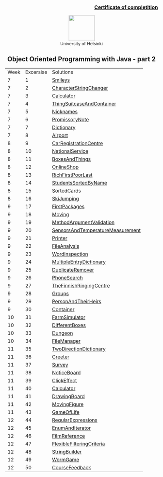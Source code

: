 [<h3><p align="right">Certificate of completition</h3>](https://github.com/RomuCampu/MOOC.fi_Part-2/blob/master/Mooc.fi.part-2/Certificate/document.pdf)</p>

<p align="center">
    <a href="http://moocfi.github.io/courses/2013/programming-part-2/">
        <img height=85 src="http://moocfi.github.io/img/logo.png">
    </a>
    <br>       University of Helsinki
    <br><h2 align="center">Object Oriented Programming with Java - part 2</h2></p>
</p>
</p>

 |             |                      |                         |
 |-------------|----------------------|-------------------------|
 |   Week      |      Excersise       |       Solutions         |
 |        7    |         1            |  [Smileys](https://github.com/RomuCampu/MOOC.fi_Part-2/tree/master/Mooc.fi.part-2/week7-week7_01.Smileys)                  |
| 7 | 2 | [CharacterStringChanger](https://github.com/RomuCampu/MOOC.fi_Part-2/tree/master/Mooc.fi.part-2/week7-week7_02.CharacterStringChanger) | 
| 7 | 3 | [Calculator](https://github.com/RomuCampu/MOOC.fi_Part-2/tree/master/Mooc.fi.part-2/week7-week7_03.Calculator) |
| 7 | 4 | [ThingSuitcaseAndContainer](https://github.com/RomuCampu/MOOC.fi_Part-2/tree/master/Mooc.fi.part-2/week7-week7_04.ThingSuitcaseAndContainer) |
| 7 | 5 | [Nicknames](https://github.com/RomuCampu/MOOC.fi_Part-2/tree/master/Mooc.fi.part-2/week7-week7_05.Nicknames) |
| 7 | 6 | [PromissoryNote](https://github.com/RomuCampu/MOOC.fi_Part-2/tree/master/Mooc.fi.part-2/week7-week7_06.PromissoryNote) |
| 7 | 7 | [Dictionary](https://github.com/RomuCampu/MOOC.fi_Part-2/tree/master/Mooc.fi.part-2/week7-week7_07.Dictionary) |
| 7 | 8 | [Airport](https://github.com/RomuCampu/MOOC.fi_Part-2/tree/master/Mooc.fi.part-2/week7-week7_08.Airport) |
| 8 | 9 | [CarRegistrationCentre](https://github.com/RomuCampu/MOOC.fi_Part-2/tree/master/Mooc.fi.part-2/week8-week8_09.CarRegistrationCentre) |
| 8 | 10 | [NationalService](https://github.com/RomuCampu/MOOC.fi_Part-2/tree/master/Mooc.fi.part-2/week8-week8_10.NationalService) |
| 8 | 11 | [BoxesAndThings](https://github.com/RomuCampu/MOOC.fi_Part-2/tree/master/Mooc.fi.part-2/week8-week8_11.BoxesAndThings) |
| 8 | 12 | [OnlineShop](https://github.com/RomuCampu/MOOC.fi_Part-2/tree/master/Mooc.fi.part-2/week8-week8_12.OnlineShop) |
| 8 | 13 | [RichFirstPoorLast](https://github.com/RomuCampu/MOOC.fi_Part-2/tree/master/Mooc.fi.part-2/week8-week8_13.RichFirstPoorLast) |
| 8 | 14 | [StudentsSortedByName](https://github.com/RomuCampu/MOOC.fi_Part-2/tree/master/Mooc.fi.part-2/week8-week8_14.StudentsSortedByName) |
| 8 | 15 | [SortedCards](https://github.com/RomuCampu/MOOC.fi_Part-2/tree/master/Mooc.fi.part-2/week8-week8_15.SortedCards) |
| 8 | 16 | [SkiJumping](https://github.com/RomuCampu/MOOC.fi_Part-2/tree/master/Mooc.fi.part-2/week8-week8_16.SkiJumping) |
| 9 | 17 | [FirstPackages](https://github.com/RomuCampu/MOOC.fi_Part-2/tree/master/Mooc.fi.part-2/week9-week9_17.FirstPackages) |
| 9 | 18 | [Moving](https://github.com/RomuCampu/MOOC.fi_Part-2/tree/master/Mooc.fi.part-2/week9-week9_18.Moving) |
| 9 | 19 | [MethodArgumentValidation](https://github.com/RomuCampu/MOOC.fi_Part-2/tree/master/Mooc.fi.part-2/week9-week9_19.MethodArgumentValidation) |
| 9 | 20 | [SensorsAndTemperatureMeasurement](https://github.com/RomuCampu/MOOC.fi_Part-2/tree/master/Mooc.fi.part-2/week9-week9_20.SensorsAndTemperatureMeasurement) |
| 9 | 21 | [Printer](https://github.com/RomuCampu/MOOC.fi_Part-2/tree/master/Mooc.fi.part-2/week9-week9_21.Printer) |
| 9 | 22 | [FileAnalysis](https://github.com/RomuCampu/MOOC.fi_Part-2/tree/master/Mooc.fi.part-2/week9-week9_22.FileAnalysis) |
| 9 | 23 | [WordInspection](https://github.com/RomuCampu/MOOC.fi_Part-2/tree/master/Mooc.fi.part-2/week9-week9_23.WordInspection) |
| 9 | 24 | [MultipleEntryDictionary](https://github.com/RomuCampu/MOOC.fi_Part-2/tree/master/week9-week9_24.MultipleEntryDictionary) |
| 9 | 25 | [DuplicateRemover](https://github.com/RomuCampu/MOOC.fi_Part-2/tree/master/Mooc.fi.part-2/week9-week9_25.DuplicateRemover) |
| 9 | 26 | [PhoneSearch](https://github.com/RomuCampu/MOOC.fi_Part-2/tree/master/week9-week9_26.PhoneSearch) |
| 9 | 27 | [TheFinnishRingingCentre](https://github.com/RomuCampu/MOOC.fi_Part-2/tree/master/Mooc.fi.part-2/week10-week10_27.TheFinnishRingingCentre) |
| 9 | 28 | [Groups](https://github.com/RomuCampu/MOOC.fi_Part-2/tree/master/week10-week10_28.Groups) |
| 9 | 29 | [PersonAndTheirHeirs](https://github.com/RomuCampu/MOOC.fi_Part-2/tree/master/week10-week10_29.PersonAndTheirHeirs) |
| 9 | 30 | [Container](https://github.com/RomuCampu/MOOC.fi_Part-2/tree/master/week10-week10_30.Container) |
| 10 | 31 | [FarmSimulator](https://github.com/RomuCampu/MOOC.fi_Part-2/tree/master/week10-week10_31.FarmSimulator) |
| 10 | 32 | [DifferentBoxes]() |
| 10 | 33 | [Dungeon]() |
| 10 | 34 | [FileManager](https://github.com/RomuCampu/MOOC.fi_Part-2/tree/master/week11-week11_34.FileManager) |
| 11 | 35 | [TwoDirectionDictionary](https://github.com/RomuCampu/MOOC.fi_Part-2/tree/master/week11-week11_35.TwoDirectionDictionary) |
| 11 | 36 | [Greeter](https://github.com/RomuCampu/MOOC.fi_Part-2/tree/master/week11-week11_36.Greeter) |
| 11 | 37 | [Survey](https://github.com/RomuCampu/MOOC.fi_Part-2/tree/master/week11-week11_37.Survey) |
| 11 | 38 | [NoticeBoard](https://github.com/RomuCampu/MOOC.fi_Part-2/tree/master/week11-week11_38.NoticeBoard) |
| 11 | 39 | [ClickEffect](https://github.com/RomuCampu/MOOC.fi_Part-2/tree/master/week11-week11_39.ClickEffect) |
| 11 | 40 | [Calculator](https://github.com/RomuCampu/MOOC.fi_Part-2/tree/master/week11-week11_40.Calculator) |
| 11 | 41 | [DrawingBoard](https://github.com/RomuCampu/MOOC.fi_Part-2/tree/master/week11-week11_41.DrawingBoard) |
| 11 | 42 | [MovingFigure](https://github.com/RomuCampu/MOOC.fi_Part-2/tree/master/week11-week11_42.MovingFigure) |
| 11 | 43 | [GameOfLife](https://github.com/RomuCampu/MOOC.fi_Part-2/tree/master/week11-week11_43.GameOfLife) |
| 12 | 44 | [RegularExpressions](https://github.com/RomuCampu/MOOC.fi_Part-2/tree/master/week12-week12_44.RegularExpressions) |
| 12 | 45 | [EnumAndIterator](https://github.com/RomuCampu/MOOC.fi_Part-2/tree/master/week12-week12_45.EnumAndIterator) |
| 12 | 46 | [FilmReference](https://github.com/RomuCampu/MOOC.fi_Part-2/tree/master/week12-week12_46.FilmReference) |
| 12 | 47 | [FlexibleFilteringCriteria](https://github.com/RomuCampu/MOOC.fi_Part-2/tree/master/week12-week12_47.FlexibleFilteringCriteria) |
| 12 | 48 | [StringBuilder](https://github.com/RomuCampu/MOOC.fi_Part-2/tree/master/week12-week12_48.StringBuilder) |
| 12 | 49 | [WormGame](https://github.com/RomuCampu/MOOC.fi_Part-2/tree/master/week12-week12_49.WormGame) |
| 12 | 50 | [CourseFeedback](https://github.com/RomuCampu/MOOC.fi_Part-2/tree/master/week12-week12_50.CourseFeedback) |



